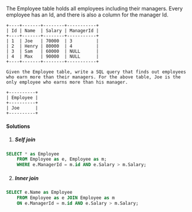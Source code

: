 The Employee table holds all employees including their managers. Every employee has an Id, and there is also a column for the manager Id.

```
+----+-------+--------+-----------+
| Id | Name  | Salary | ManagerId |
+----+-------+--------+-----------+
| 1  | Joe   | 70000  | 3         |
| 2  | Henry | 80000  | 4         |
| 3  | Sam   | 60000  | NULL      |
| 4  | Max   | 90000  | NULL      |
+----+-------+--------+-----------+

Given the Employee table, write a SQL query that finds out employees who earn more than their managers. For the above table, Joe is the only employee who earns more than his manager.

+----------+
| Employee |
+----------+
| Joe      |
+----------+
```

#### Solutions

1. ##### Self join

```sql
SELECT * as Employee
    FROM Employee as e, Employee as m;
    WHERE e.ManagerId = m.id AND e.Salary > m.Salary;
```

2. ##### Inner join

```sql
SELECT e.Name as Employee
    FROM Employee as e JOIN Employee as m
    ON e.ManagerId = m.id AND e.Salary > m.Salary;

```